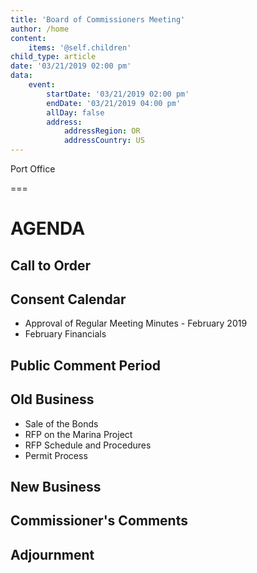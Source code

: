 ```yaml
---
title: 'Board of Commissioners Meeting'
author: /home
content:
    items: '@self.children'
child_type: article
date: '03/21/2019 02:00 pm'
data:
    event:
        startDate: '03/21/2019 02:00 pm'
        endDate: '03/21/2019 04:00 pm'
        allDay: false
        address:
            addressRegion: OR
            addressCountry: US
---
```


Port Office

===

# AGENDA

## Call to Order

## Consent Calendar

 - Approval of Regular Meeting Minutes - February 2019
 - February Financials


## Public Comment Period

## Old Business

- Sale of the Bonds
- RFP on the Marina Project
- RFP Schedule and Procedures
- Permit Process

## New Business

## Commissioner's Comments

## Adjournment

